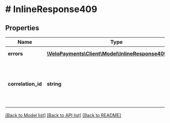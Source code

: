 # # InlineResponse409

## Properties

Name | Type | Description | Notes
------------ | ------------- | ------------- | -------------
**errors** | [**\VeloPayments\Client\Model\InlineResponse409Errors[]**](InlineResponse409Errors.md) | one or more errors | [optional] 
**correlation_id** | **string** | a unique identifier to track a request or related sequence of requests | [optional] 

[[Back to Model list]](../../README.md#documentation-for-models) [[Back to API list]](../../README.md#documentation-for-api-endpoints) [[Back to README]](../../README.md)



